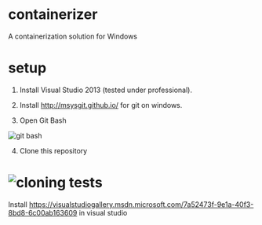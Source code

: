 containerizer
=============

A containerization solution for Windows

setup
=====
1) Install Visual Studio 2013 (tested under professional).

2) Install http://msysgit.github.io/ for git on windows.

3) Open Git Bash

![git bash](https://github.com/pivotal-cf-experimental/containerizer/blob/readme/README_images/git_bash.png)

4) Clone this repository

![cloning](https://github.com/pivotal-cf-experimental/containerizer/blob/readme/README_images/cloning.png)
tests
=====

Install https://visualstudiogallery.msdn.microsoft.com/7a52473f-9e1a-40f3-8bd8-6c00ab163609 in visual studio
